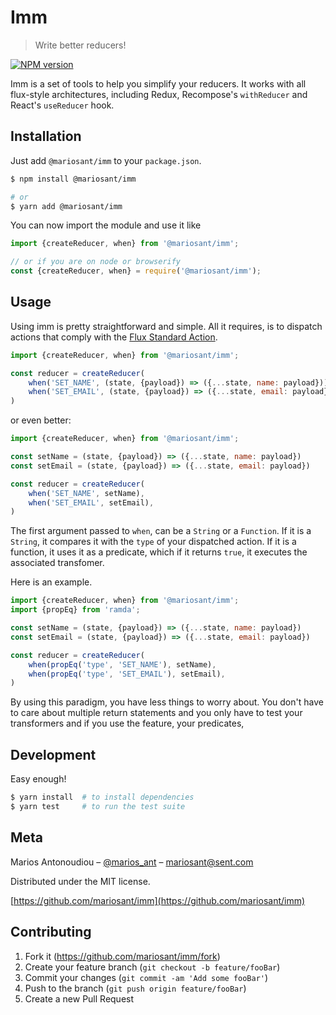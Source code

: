 # Imm

> Write better reducers!

[![NPM version](https://img.shields.io/npm/v/@mariosant/imm.svg)](https://www.npmjs.com/package/@mariosant/imm)

Imm is a set of tools to help you simplify your reducers. It works with all flux-style architectures, including Redux, Recompose's `withReducer` and React's `useReducer` hook.  

## Installation

Just add `@mariosant/imm` to your `package.json`.
```bash
$ npm install @mariosant/imm

# or
$ yarn add @mariosant/imm
```

You can now import the module and use it like
```javascript
import {createReducer, when} from '@mariosant/imm';

// or if you are on node or browserify
const {createReducer, when} = require('@mariosant/imm');
```

## Usage

Using imm is pretty straightforward and simple. All it requires, is to dispatch actions that comply with the [Flux Standard Action](https://github.com/redux-utilities/flux-standard-action).

```javascript
import {createReducer, when} from '@mariosant/imm';

const reducer = createReducer(
    when('SET_NAME', (state, {payload}) => ({...state, name: payload})),
    when('SET_EMAIL', (state, {payload}) => ({...state, email: payload})),
)
```

or even better:
```javascript
import {createReducer, when} from '@mariosant/imm';

const setName = (state, {payload}) => ({...state, name: payload})
const setEmail = (state, {payload}) => ({...state, email: payload})

const reducer = createReducer(
    when('SET_NAME', setName),
    when('SET_EMAIL', setEmail),
)
```

The first argument passed to `when`, can be a `String` or a `Function`. If it is a `String`, it compares it with the `type` of your dispatched action. If it is a function, it uses it as a predicate, which if it returns `true`, it executes the associated transfomer.

Here is an example.
```javascript
import {createReducer, when} from '@mariosant/imm';
import {propEq} from 'ramda';

const setName = (state, {payload}) => ({...state, name: payload})
const setEmail = (state, {payload}) => ({...state, email: payload})

const reducer = createReducer(
    when(propEq('type', 'SET_NAME'), setName),
    when(propEq('type', 'SET_EMAIL'), setEmail),
)
```

By using this paradigm, you have less things to worry about. You don't have to care about multiple return statements and you only have to test your transformers and if you use the feature, your predicates,

## Development
Easy enough!

```bash
$ yarn install  # to install dependencies
$ yarn test     # to run the test suite
```

## Meta

Marios Antonoudiou – [@marios_ant](https://twitter.com/marios_ant) – mariosant@sent.com

Distributed under the MIT license.

[https://github.com/mariosant/imm](https://github.com/mariosant/imm)

## Contributing

1. Fork it (<https://github.com/mariosant/imm/fork>)
2. Create your feature branch (`git checkout -b feature/fooBar`)
3. Commit your changes (`git commit -am 'Add some fooBar'`)
4. Push to the branch (`git push origin feature/fooBar`)
5. Create a new Pull Request